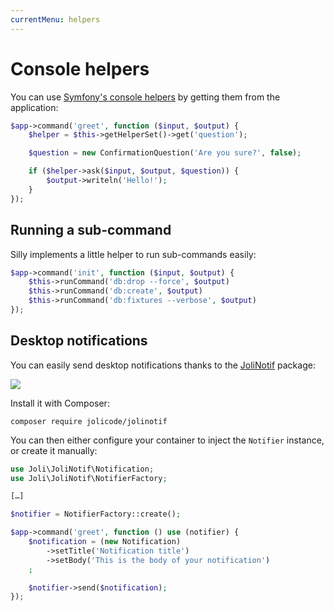 ```yaml
---
currentMenu: helpers
---
```

# Console helpers

You can use [Symfony's console helpers](http://symfony.com/doc/current/components/console/helpers/index.html) by getting them from the application:

```php
$app->command('greet', function ($input, $output) {
    $helper = $this->getHelperSet()->get('question');

    $question = new ConfirmationQuestion('Are you sure?', false);

    if ($helper->ask($input, $output, $question)) {
        $output->writeln('Hello!');
    }
});
```

## Running a sub-command

Silly implements a little helper to run sub-commands easily:

```php
$app->command('init', function ($input, $output) {
    $this->runCommand('db:drop --force', $output)
    $this->runCommand('db:create', $output)
    $this->runCommand('db:fixtures --verbose', $output)
});
```

## Desktop notifications

You can easily send desktop notifications thanks to the [JoliNotif](https://github.com/jolicode/JoliNotif) package:

![](https://github.com/jolicode/JoliNotif/raw/master/doc/images/demo.gif)

Install it with Composer:

```
composer require jolicode/jolinotif
```

You can then either configure your container to inject the `Notifier` instance, or create it manually:

```php
use Joli\JoliNotif\Notification;
use Joli\JoliNotif\NotifierFactory;

[…]

$notifier = NotifierFactory::create();

$app->command('greet', function () use (notifier) {
    $notification = (new Notification)
        ->setTitle('Notification title')
        ->setBody('This is the body of your notification')
    ;

    $notifier->send($notification);
});
```
